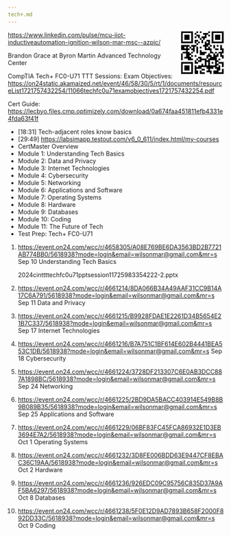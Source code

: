 ```yaml
---
tech+.md
---
```


<a target="_blank" href="https://bomonike.github.io/tech+"><img align="right" width="100" height="100" alt="tech+.png" src="https://github.com/bomonike/bomonike.github.io/blob/master/images/tech+.png?raw=true" />

https://www.linkedin.com/pulse/mcu-iiot-inductiveautomation-ignition-wilson-mar-msc--azpic/

Brandon Grace
at Byron Martin Advanced Technology Center

CompTIA Tech+ FC0-U71 TTT Sessions:
Exam Objectives: https://on24static.akamaized.net/event/46/58/30/5/rt/1/documents/resourceList1721757432254/11066techfc0u71examobjectives1721757432254.pdf

Cert Guide: https://lecbyo.files.cmp.optimizely.com/download/0a674faa451811efb4331e4fda63f41f

* [18:31] Tech-adjacent roles know basics
* [29:49] https://labsimapp.testout.com/v6_0_611/index.html/my-courses
* CertMaster Overview
* Module 1: Understanding Tech Basics
* Module 2: Data and Privacy
* Module 3: Internet Technologies
* Module 4: Cybersecurity
* Module 5: Networking
* Module 6: Applications and Software
* Module 7: Operating Systems
* Module 8: Hardware
* Module 9: Databases
* Module 10: Coding
* Module 11: The Future of Tech
* Test Prep: Tech+ FC0-U71

1. https://event.on24.com/wcc/r/4658305/A08E769BE6DA3563BD2B7721AB774BB0/5618938?mode=login&email=wilsonmar@gmail.com&mr=s Sep 10 Understanding Tech Basics

   2024cinttttechfc0u71pptsession11725983354222-2.pptx

2. https://event.on24.com/wcc/r/4661214/8DA066B34A49AAF31CC9B14A17C6A791/5618938?mode=login&email=wilsonmar@gmail.com&mr=s Sep 11 Data and Privacy

3. https://event.on24.com/wcc/r/4661215/B9928FDAE1E2261D34B5654E21B7C337/5618938?mode=login&email=wilsonmar@gmail.com&mr=s Sep 17 Internet Technologies

4. https://event.on24.com/wcc/r/4661216/B7A751C1BF614E602B4441BEA553C1DB/5618938?mode=login&email=wilsonmar@gmail.com&mr=s Sep 18 Cybersecurity

5. https://event.on24.com/wcc/r/4661224/3728DF213307C6E0AB3DCC887A1898BC/5618938?mode=login&email=wilsonmar@gmail.com&mr=s Sep 24 Networking

6. https://event.on24.com/wcc/r/4661225/2BD9DA5BACC403914E549B8B9B089B35/5618938?mode=login&email=wilsonmar@gmail.com&mr=s Sep 25 Applications and Software

7. https://event.on24.com/wcc/r/4661229/06BF83FC45FCA86932E1D3EB3694E7A2/5618938?mode=login&email=wilsonmar@gmail.com&mr=s Oct 1 Operating Systems

8. https://event.on24.com/wcc/r/4661232/3D8FE006BDD63E9447CF8EBAC36C19AA/5618938?mode=login&email=wilsonmar@gmail.com&mr=s Oct 2 Hardware

9. https://event.on24.com/wcc/r/4661236/926EDC09C95756C835D37A9AF5BA6297/5618938?mode=login&email=wilsonmar@gmail.com&mr=s Oct 8 Databases

10. https://event.on24.com/wcc/r/4661238/5F0E12D9AD7893B658F2000F892DD33C/5618938?mode=login&email=wilsonmar@gmail.com&mr=s Oct 9 Coding

